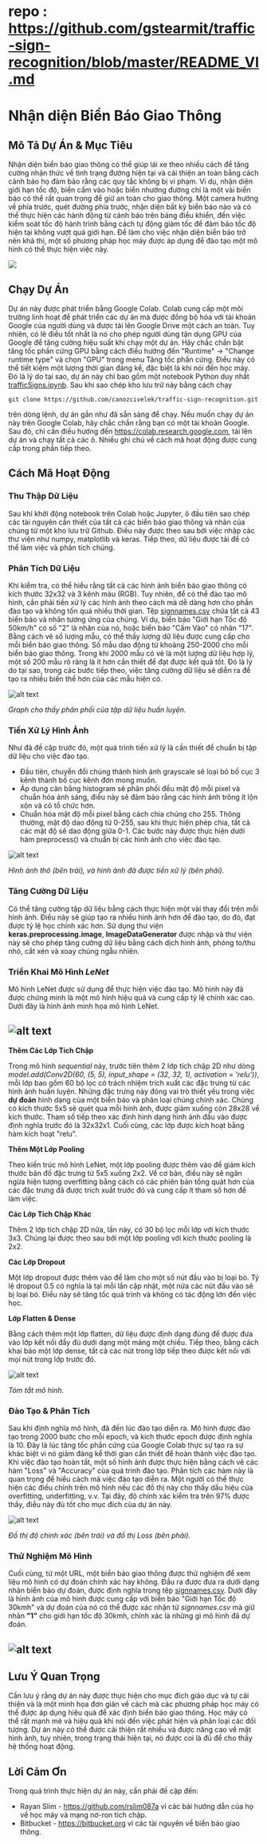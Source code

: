 
# repo : https://github.com/gstearmit/traffic-sign-recognition/blob/master/README_VI.md

# Nhận diện Biển Báo Giao Thông

## Mô Tả Dự Án & Mục Tiêu
Nhận diện biển báo giao thông có thể giúp lái xe theo nhiều cách để tăng cường nhận thức về tình trạng đường hiện tại và cải thiện an toàn bằng cách cảnh báo họ đảm bảo rằng các quy tắc không bị vi phạm. Ví dụ, nhận diện giới hạn tốc độ, biển cấm vào hoặc biển nhường đường chỉ là một vài biển báo có thể rất quan trọng để giữ an toàn cho giao thông. Một camera hướng về phía trước, quét đường phía trước, nhận diện bất kỳ biển báo nào và có thể thực hiện các hành động từ cảnh báo trên bảng điều khiển, đến việc kiểm soát tốc độ hành trình bằng cách tự động giảm tốc để đảm bảo tốc độ hiện tại không vượt quá giới hạn. Để làm cho việc nhận diện biển báo trở nên khả thi, một số phương pháp học máy được áp dụng để đào tạo một mô hình có thể thực hiện việc này.

![](https://imgur.com/Ov3v35E.gif)

## Chạy Dự Án
Dự án này được phát triển bằng Google Colab. Colab cung cấp một môi trường linh hoạt để phát triển các dự án mà được đồng bộ hóa với tài khoản Google của người dùng và được tải lên Google Drive một cách an toàn. Tuy nhiên, có lẽ điều tốt nhất là nó cho phép người dùng tận dụng GPU của Google để tăng cường hiệu suất khi chạy một dự án. Hãy chắc chắn bật tăng tốc phần cứng GPU bằng cách điều hướng đến "Runtime" -> "Change runtime type" và chọn "GPU" trong menu Tăng tốc phần cứng. Điều này có thể tiết kiệm một lượng thời gian đáng kể, đặc biệt là khi nói đến học máy. Đó là lý do tại sao, dự án này chỉ bao gồm một notebook Python duy nhất [trafficSigns.ipynb](trafficSigns.ipynb). Sau khi sao chép kho lưu trữ này bằng cách chạy
```
git clone https://github.com/canozcivelek/traffic-sign-recognition.git
```
trên dòng lệnh, dự án gần như đã sẵn sàng để chạy. Nếu muốn chạy dự án này trên Google Colab, hãy chắc chắn rằng bạn có một tài khoản Google. Sau đó, chỉ cần điều hướng đến https://colab.research.google.com, tải lên dự án và chạy tất cả các ô. Nhiều ghi chú về cách mã hoạt động được cung cấp trong phần tiếp theo.

## Cách Mã Hoạt Động
### Thu Thập Dữ Liệu
Sau khi khởi động notebook trên Colab hoặc Jupyter, ô đầu tiên sao chép các tài nguyên cần thiết của tất cả các biển báo giao thông và nhãn của chúng từ một kho lưu trữ Github. Điều này được theo sau bởi việc nhập các thư viện như numpy, matplotlib và keras. Tiếp theo, dữ liệu được tải để có thể làm việc và phân tích chúng.

### Phân Tích Dữ Liệu
Khi kiểm tra, có thể hiểu rằng tất cả các hình ảnh biển báo giao thông có kích thước 32x32 và 3 kênh màu (RGB). Tuy nhiên, để có thể đào tạo mô hình, cần phải tiền xử lý các hình ảnh theo cách mà dễ dàng hơn cho phần đào tạo và không tốn quá nhiều thời gian. Tệp [signnames.csv](signnames.csv) chứa tất cả 43 biển báo và nhãn tương ứng của chúng. Ví dụ, biển báo "Giới hạn Tốc độ 50km/h" có số "2" là nhãn của nó, hoặc biển báo "Cấm Vào" có nhãn "17". Bằng cách vẽ số lượng mẫu, có thể thấy lượng dữ liệu được cung cấp cho mỗi biển báo giao thông. Số mẫu dao động từ khoảng 250-2000 cho mỗi biển báo giao thông. Trong khi 2000 mẫu có vẻ là một lượng dữ liệu hợp lý, một số 200 mẫu rõ ràng là ít hơn cần thiết để đạt được kết quả tốt. Đó là lý do tại sao, trong các bước tiếp theo, việc tăng cường dữ liệu sẽ diễn ra để tạo ra nhiều biến thể hơn của các mẫu hiện có.

![alt text](https://github.com/canozcivelek/traffic-sign-recognition/blob/master/Images/trainDataset.png)

_Graph cho thấy phân phối của tập dữ liệu huấn luyện._

### Tiền Xử Lý Hình Ảnh
Như đã đề cập trước đó, một quá trình tiền xử lý là cần thiết để chuẩn bị tập dữ liệu cho việc đào tạo. 
* Đầu tiên, chuyển đổi chúng thành hình ảnh grayscale sẽ loại bỏ bố cục 3 kênh thành bố cục kênh đơn mong muốn. 
* Áp dụng cân bằng histogram sẽ phân phối đều mật độ mỗi pixel và chuẩn hóa ánh sáng, điều này sẽ đảm bảo rằng các hình ảnh trông ít lộn xộn và có tổ chức hơn.
* Chuẩn hóa mật độ mỗi pixel bằng cách chia chúng cho 255. Thông thường, mật độ dao động từ 0-255, sau khi thực hiện phép chia, tất cả các mật độ sẽ dao động giữa 0-1.
Các bước này được thực hiện dưới hàm preprocess() và chuẩn bị các hình ảnh cho việc đào tạo.

![alt text](https://github.com/canozcivelek/traffic-sign-recognition/blob/master/Images/imageSamples.jpg)

_Hình ảnh thô (bên trái), và hình ảnh đã được tiền xử lý (bên phải)._

### Tăng Cường Dữ Liệu
Có thể tăng cường tập dữ liệu bằng cách thực hiện một vài thay đổi trên mỗi hình ảnh. Điều này sẽ giúp tạo ra nhiều hình ảnh hơn để đào tạo, do đó, đạt được tỷ lệ học chính xác hơn. Sử dụng thư viện **keras.preprocessing.image**, **ImageDataGenerator** được nhập và thư viện này sẽ cho phép tăng cường dữ liệu bằng cách dịch hình ảnh, phóng to/thu nhỏ, cắt xén và xoay chúng ngẫu nhiên.

### Triển Khai Mô Hình _LeNet_
Mô hình LeNet được sử dụng để thực hiện việc đào tạo. Mô hình này đã được chứng minh là một mô hình hiệu quả và cung cấp tỷ lệ chính xác cao. Dưới đây là hình ảnh minh họa mô hình LeNet.

![alt text](https://github.com/canozcivelek/traffic-sign-recognition/blob/master/Images/leNet.jpg)
---

**Thêm Các Lớp Tích Chập**

Trong mô hình _sequential_ này, trước tiên thêm 2 lớp tích chập 2D như dòng _model.add(Conv2D(60, (5, 5), input_shape = (32, 32, 1), activation = 'relu'))_, mỗi lớp bao gồm 60 bộ lọc có trách nhiệm trích xuất các đặc trưng từ các hình ảnh huấn luyện. Những đặc trưng này đóng vai trò thiết yếu trong việc **dự đoán** hình dạng của một biển báo và phân loại chúng chính xác. Chúng có kích thước 5x5 sẽ quét qua mỗi hình ảnh, được giảm xuống còn 28x28 về kích thước. Tham số tiếp theo xác định hình dạng hình ảnh đầu vào được định nghĩa trước đó là 32x32x1. Cuối cùng, các lớp được kích hoạt bằng hàm kích hoạt "relu". 

**Thêm Một Lớp Pooling**

Theo kiến trúc mô hình LeNet, một lớp pooling được thêm vào để giảm kích thước bản đồ đặc trưng từ 5x5 xuống 2x2. Về cơ bản, điều này sẽ ngăn ngừa hiện tượng overfitting bằng cách có các phiên bản tổng quát hơn của các đặc trưng đã được trích xuất trước đó và cung cấp ít tham số hơn để làm việc.

**Các Lớp Tích Chập Khác**

Thêm 2 lớp tích chập 2D nữa, lần này, có 30 bộ lọc mỗi lớp với kích thước 3x3. Chúng lại được theo sau bởi một lớp pooling với kích thước pooling là 2x2.

**Các Lớp Dropout**

Một lớp dropout được thêm vào để làm cho một số nút đầu vào bị loại bỏ. Tỷ lệ dropout 0.5 có nghĩa là tại mỗi lần cập nhật, một nửa các nút đầu vào sẽ bị loại bỏ. Điều này sẽ tăng tốc quá trình và không có tác động lớn đến việc học.

**Lớp Flatten & Dense**

Bằng cách thêm một lớp flatten, dữ liệu được định dạng đúng để được đưa vào lớp kết nối đầy đủ dưới dạng một mảng một chiều. Tiếp theo, bằng cách khai báo một lớp dense, tất cả các nút trong lớp tiếp theo được kết nối với mọi nút trong lớp trước đó.

![alt text](https://github.com/canozcivelek/traffic-sign-recognition/blob/master/Images/modelSummary.png)

_Tóm tắt mô hình._

### Đào Tạo & Phân Tích
Sau khi định nghĩa mô hình, đã đến lúc đào tạo diễn ra. Mô hình được đào tạo trong 2000 bước cho mỗi epoch, và kích thước epoch được định nghĩa là 10. Đây là lúc tăng tốc phần cứng của Google Colab thực sự tạo ra sự khác biệt vì nó giảm đáng kể thời gian cần thiết để hoàn thành việc đào tạo. Khi việc đào tạo hoàn tất, một số hình ảnh được thực hiện bằng cách vẽ các hàm "Loss" và "Accuracy" của quá trình đào tạo. Phân tích các hàm này là quan trọng để hiểu cách mà việc đào tạo diễn ra. Một người có thể thực hiện các điều chỉnh trên mô hình nếu các đồ thị này cho thấy dấu hiệu của overfitting, underfitting, v.v. Tại đây, độ chính xác kiểm tra trên 97% được thấy, điều này đủ tốt cho mục đích của dự án này.

![alt text](https://github.com/canozcivelek/traffic-sign-recognition/blob/master/Images/graphs.jpg)

_Đồ thị độ chính xác (bên trái) và đồ thị Loss (bên phải)._

### Thử Nghiệm Mô Hình
Cuối cùng, từ một URL, một biển báo giao thông được thử nghiệm để xem liệu mô hình có dự đoán chính xác hay không. Đầu ra được đưa ra dưới dạng nhãn biển báo dự đoán, được định nghĩa trong tệp [signnames.csv](signnames.csv). Dưới đây là hình ảnh của mô hình được cung cấp với biển báo "Giới hạn Tốc độ 30kmh" và dự đoán của nó có thể được xác nhận từ _signnames.csv_ mà giữ nhãn **"1"** cho giới hạn tốc độ 30kmh, chính xác là những gì mô hình đã dự đoán.

![alt text](https://github.com/canozcivelek/traffic-sign-recognition/blob/master/Images/predict.jpg)
---

## Lưu Ý Quan Trọng
Cần lưu ý rằng dự án này được thực hiện cho mục đích giáo dục và tự cải thiện và là một minh họa đơn giản về cách mà các phương pháp học máy có thể được áp dụng hiệu quả để xác định biển báo giao thông. Học máy có thể rất mạnh mẽ và hiệu quả khi nói đến việc phát hiện và phân loại các đối tượng. Dự án này có thể được cải thiện rất nhiều và được nâng cao về mặt hình ảnh, tuy nhiên, trong trạng thái hiện tại, nó được coi là đủ để cho thấy hệ thống hoạt động.

## Lời Cảm Ơn
Trong quá trình thực hiện dự án này, cần phải đề cập đến:
* Rayan Slim - https://github.com/rslim087a vì các bài hướng dẫn của họ về học máy và mạng nơ-ron tích chập.
* Bitbucket - https://bitbucket.org vì các tài nguyên về biển báo giao thông.